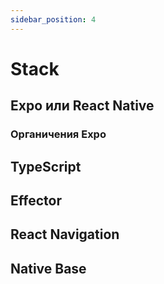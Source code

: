```yaml
---
sidebar_position: 4
---
```


# Stack

## Expo или React Native
### Органичения Expo

## TypeScript

## Effector

## React Navigation

## Native Base


